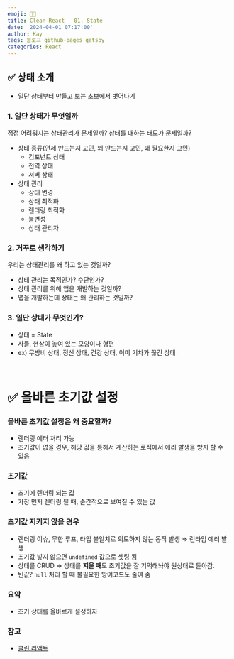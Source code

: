 ```yaml
---
emoji: 👨‍💻
title: Clean React - 01. State
date: '2024-04-01 07:17:00'
author: Kay
tags: 블로그 github-pages gatsby
categories: React
---
```


## ✅ 상태 소개

- 일단 상태부터 만들고 보는 초보에서 벗어나기

### 1. 일단 상태가 무엇일까

점점 어려워지는 상태관리가 문제일까? 상태를 대하는 태도가 문제일까?

- 상태 종류(언제 만드는지 고민, 왜 만드는지 고민, 왜 필요한지 고민)
  - 컴포넌트 상태
  - 전역 상태
  - 서버 상태
- 상태 관리
  - 상태 변경
  - 상태 최적화
  - 렌더링 최적화
  - 불변성
  - 상태 관리자

### 2. 거꾸로 생각하기

우리는 상태관리를 왜 하고 있는 것일까?

- 상태 관리는 목적인가? 수단인가?
- 상태 관리를 위해 앱을 개발하는 것일까?
- 앱을 개발하는데 상태는 왜 관리하는 것일까?

### 3. 일단 상태가 무엇인가?

- 상태 = State
- 사물, 현상이 놓여 있는 모양이나 형편
- ex) 무방비 상태, 정신 상태, 건강 상태, 이미 기차가 끊긴 상태

<br/>

# ✅ 올바른 초기값 설정

### 올바른 초기값 설정은 왜 중요할까?

- 렌더링 에러 처리 가능
- 초기값이 없을 경우, 해당 값을 통해서 계산하는 로직에서 에러 발생을 방지 할 수 있음

### 초기값

- 초기에 렌더링 되는 값
- 가장 먼저 렌더링 될 때, 순간적으로 보여질 수 있는 값

### 초기값 지키지 않을 경우

- 렌더링 이슈, 무한 루프, 타입 불일치로 의도하지 않는 동작 발생 ⇒ 런타임 에러 발생
- 초기값 넣지 않으면 `undefined` 값으로 셋팅 됨
- 상태를 CRUD ⇒ 상태를 **지울 때**도 초기값을 잘 기억해놔야 원상태로 돌아감.
- 빈값? `null` 처리 할 때 불필요한 방어코드도 줄여 줌

### 요약

- 초기 상태를 올바르게 설정하자

### 참고

- [클린 리액트](https://www.udemy.com/course/clean-code-react/learn/lecture/41573010#overview)

```toc

```
